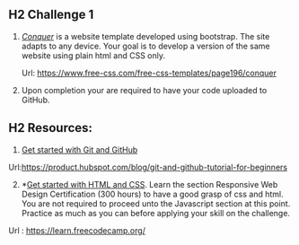  


## H2 Challenge 1  

1.  *[Conquer]( https://www.free-css.com/free-css-templates/page196/conquer)* is a website template developed using   bootstrap. The site adapts to any device.
	Your goal is to develop a version of the same website using  plain html and CSS only.

	Url: https://www.free-css.com/free-css-templates/page196/conquer

2.  Upon completion your are required to have your code uploaded to GitHub.

## H2 Resources:

1. [Get started with Git and GitHub](https://product.hubspot.com/blog/git-and-github-tutorial-for-beginners) 

Url:https://product.hubspot.com/blog/git-and-github-tutorial-for-beginners

2. *[Get started with HTML and CSS](https://learn.freecodecamp.org/). Learn  the section Responsive Web Design Certification (300 hours) to have a good grasp of css and html. You are not required to proceed unto the Javascript section at this point. Practice as much as you can before applying your skill on the challenge.

Url :  https://learn.freecodecamp.org/


